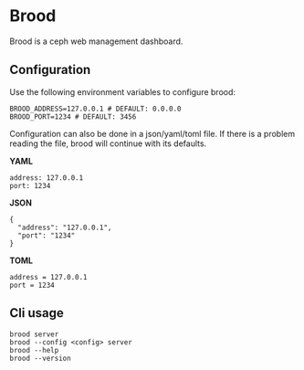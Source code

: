 Brood
=====

Brood is a ceph web management dashboard.

Configuration
-----

Use the following environment variables to configure brood:

    BROOD_ADDRESS=127.0.0.1 # DEFAULT: 0.0.0.0
    BROOD_PORT=1234 # DEFAULT: 3456

Configuration can also be done in a json/yaml/toml file. If there is a problem reading the file, brood will continue with its defaults.

**YAML**

    address: 127.0.0.1
    port: 1234

**JSON**

    {
      "address": "127.0.0.1",
      "port": "1234"
    }

**TOML**

    address = 127.0.0.1
    port = 1234

Cli usage
-----

  	brood server
  	brood --config <config> server
  	brood --help
  	brood --version
